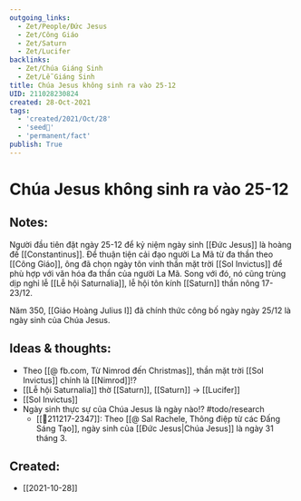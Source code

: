 ```yaml
---
outgoing_links:
  - Zet/People/Đức Jesus
  - Zet/Công Giáo
  - Zet/Saturn
  - Zet/Lucifer
backlinks:
  - Zet/Chúa Giáng Sinh
  - Zet/Lễ Giáng Sinh
title: Chúa Jesus không sinh ra vào 25-12
UID: 211028230824
created: 28-Oct-2021
tags:
  - 'created/2021/Oct/28'
  - 'seed🥜'
  - 'permanent/fact'
publish: True
---
```

# Chúa Jesus không sinh ra vào 25-12

## Notes:
Người đầu tiên đặt ngày 25-12 để kỷ niệm ngày sinh [[Đức Jesus]] là hoàng đế [[Constantinus]]. Để thuận tiện cải đạo người La Mã từ đa thần theo [[Công Giáo]], ông đã chọn ngày tôn vinh thần mặt trời [[Sol Invictus]] để phù hợp với văn hóa đa thần của người La Mã. Song với đó, nó cũng trùng dịp nghỉ lễ [[Lễ hội Saturnalia]], lễ hội tôn kính [[Saturn]] thần nông 17-23/12.

Năm 350, [[Giáo Hoàng Julius I]] đã chính thức công bố ngày ngày 25/12 là ngày sinh của Chúa Jesus.

## Ideas & thoughts:
- Theo [[@ fb.com, Từ Nimrod đến Christmas]], thần mặt trời [[Sol Invictus]] chính là [[Nimrod]]!?
- [[Lễ hội Saturnalia]] thờ [[Saturn]], [[Saturn]] -> [[Lucifer]]
- [[Sol Invictus]]
- Ngày sinh thực sự của Chúa Jesus là ngày nào!? #todo/research 
	- [[💬211217-2347]]: Theo [[@ Sal Rachele, Thông điệp từ các Đấng Sáng Tạo]], ngày sinh của [[Đức Jesus|Chúa Jesus]] là ngày 31 tháng 3.

## Created:
- [[2021-10-28]]
